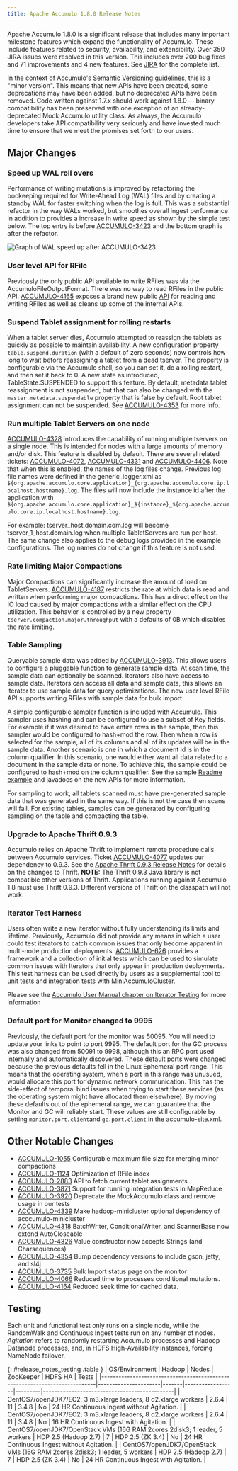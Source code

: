 ```yaml
---
title: Apache Accumulo 1.8.0 Release Notes
---
```


Apache Accumulo 1.8.0 is a significant release that includes many important
milestone features which expand the functionality of Accumulo. These include
features related to security, availability, and extensibility. Over
350 JIRA issues were resolved in this version. This includes over
200 bug fixes and 71 improvements and 4 new features. See
[JIRA][JIRA_180] for the complete list.

In the context of Accumulo's [Semantic Versioning][semver] [guidelines][api],
this is a "minor version". This means that new APIs have been created, some
deprecations may have been added, but no deprecated APIs have been removed.
Code written against 1.7.x should work against 1.8.0 -- binary compatibility
has been preserved with one exception of an already-deprecated Mock Accumulo
utility class. As always, the Accumulo developers take API compatibility
very seriously and have invested much time to ensure that we meet the promises set forth to our users.

## Major Changes

### Speed up WAL roll overs

Performance of writing mutations is improved by refactoring the
bookeeping required for Write-Ahead Log (WAL) files and by creating a
standby WAL for faster switching when the log is full. This was a
substantial refactor in the way WALs worked, but smoothes overall
ingest performance in addition to provides a increase in write speed
as shown by the simple test below. The top entry is before
[ACCUMULO-3423][ACCUMULO-3423] and the bottom graph is after the
refactor.

![Graph of WAL speed up after ACCUMULO-3423][IMG-3423]

### User level API for RFile

Previously the only public API available to write RFiles was via the AccumuloFileOutputFormat. There was no way to read RFiles in the public
API. [ACCUMULO-4165][ACCUMULO-4165] exposes a brand new public [API][RFILE_API] for reading and writing RFiles as well as cleans up some of the internal APIs.

### Suspend Tablet assignment for rolling restarts

When a tablet server dies, Accumulo attempted to reassign the tablets as quickly as possible to maintain availability.
A new configuration property `table.suspend.duration` (with a default of zero seconds) now controls how long to wait before reassigning
a tablet from a dead tserver. The property is configurable via the
Accumulo shell, so you can set it, do a rolling restart, and then
set it back to 0. A new state as introduced, TableState.SUSPENDED to support this feature. By default, metadata tablet
reassignment is not suspended, but that can also be changed with the `master.metadata.suspendable` property that is false by
default. Root tablet assignment can not be suspended. See [ACCUMULO-4353] for more info.

### Run multiple Tablet Servers on one node

[ACCUMULO-4328] introduces the capability of running multiple tservers on a single node. This is intended for nodes with a large
amounts of memory and/or disk. This feature is disabled by default. There are several related tickets: [ACCUMULO-4072], [ACCUMULO-4331]
and [ACCUMULO-4406]. Note that when this is enabled, the names of the log files change. Previous log file names were defined in the
generic_logger.xml as `${org.apache.accumulo.core.application}_{org.apache.accumulo.core.ip.localhost.hostname}.log`.
The files will now include the instance id after the application with
`${org.apache.accumulo.core.application}_${instance}_${org.apache.accumulo.core.ip.localhost.hostname}.log`.

For example: tserver_host.domain.com.log will become tserver_1_host.domain.log when multiple TabletServers
are run per host. The same change also applies to the debug logs provided in the example configurations. The log
names do not change if this feature is not used.

### Rate limiting Major Compactions

Major Compactions can significantly increase the amount of load on
TabletServers. [ACCUMULO-4187] restricts the rate at which data is
read and written when performing major compactions. This has a direct
effect on the IO load caused by major compactions with a similar
effect on the CPU utilization. This behavior is controlled by a new
property `tserver.compaction.major.throughput` with a defaults of 0B
which disables the rate limiting.

### Table Sampling

Queryable sample data was added by [ACCUMULO-3913].  This allows users to configure a pluggable
function to generate sample data.  At scan time, the sample data can optionally be scanned.
Iterators also have access to sample data.  Iterators can access all data and sample data, this
allows an iterator to use sample data for query optimizations.  The new user level RFile API
supports writing RFiles with sample data for bulk import.

A simple configurable sampler function is included with Accumulo.  This sampler uses hashing and
can be configured to use a subset of Key fields.  For example if it was desired to have entire rows
in the sample, then this sampler would be configured to hash+mod the row.   Then when a row is
selected for the sample, all of its columns and all of its updates will be in the sample data.
Another scenario is one in which a document id is in the column qualifier.  In this scenario, one
would either want all data related to a document in the sample data or none.  To achieve this, the
sample could be configured to hash+mod on the column qualifier.  See the sample [Readme
example][sample] and javadocs on the new APIs for more information.

For sampling to work, all tablets scanned must have pre-generated sample data that was generated in
the same way.  If this is not the case then scans will fail.  For existing tables, samples can be
generated by configuring sampling on the table and compacting the table.

### Upgrade to Apache Thrift 0.9.3

Accumulo relies on Apache Thrift to implement remote procedure calls
between Accumulo services. Ticket [ACCUMULO-4077][ACCUMULO-4077]
updates our dependency to 0.9.3. See the
[Apache Thrift 0.9.3 Release Notes][THRIFT-0.9.3-RN] for details on
the changes to Thrift.  **NOTE:** The Thrift 0.9.3 Java library is not
compatible other versions of Thrift. Applications running against Accumulo
1.8 must use Thrift 0.9.3. Different versions of Thrift on the classpath
will not work.

### Iterator Test Harness

Users often write a new iterator without fully understanding its limits and lifetime. Previously, Accumulo did
not provide any means in which a user could test iterators to catch common issues that only become apparent
in multi-node production deployments. [ACCUMULO-626] provides a framework and a collection of initial tests
which can be used to simulate common issues with Iterators that only appear in production deployments. This test
harness can be used directly by users as a supplemental tool to unit tests and integration tests with MiniAccumuloCluster.

Please see the [Accumulo User Manual chapter on Iterator Testing][ITER_TEST] for more information

### Default port for Monitor changed to 9995

Previously, the default port for the monitor was 50095. You will need to update your links to point to port 9995. The default
port for the GC process was also changed from 50091 to 9998, although this an RPC port used internally and automatically discovered.
These default ports were changed because the previous defaults fell in the Linux Ephemeral port range. This means that the operating
system, when a port in this range was unusued, would allocate this port for dynamic network communication. This has the side-effect of
temporal bind issues when trying to start these services (as the operating
system might have allocated them elsewhere). By moving these
defaults out of the ephemeral range, we can guarantee that the Monitor and GC
will reliably start. These values are still configurable by setting
`monitor.port.client`and `gc.port.client` in the accumulo-site.xml.


## Other Notable Changes

 * [ACCUMULO-1055] Configurable maximum file size for merging minor compactions
 * [ACCUMULO-1124] Optimization of RFile index
 * [ACCUMULO-2883] API to fetch current tablet assignments
 * [ACCUMULO-3871] Support for running integration tests in MapReduce
 * [ACCUMULO-3920] Deprecate the MockAccumulo class and remove usage in our tests
 * [ACCUMULO-4339] Make hadoop-minicluster optional dependency of acccumulo-minicluster
 * [ACCUMULO-4318] BatchWriter, ConditionalWriter, and ScannerBase now extend AutoCloseable
 * [ACCUMULO-4326] Value constructor now accepts Strings (and Charsequences)
 * [ACCUMULO-4354] Bump dependency versions to include gson, jetty, and sl4j
 * [ACCUMULO-3735] Bulk Import status page on the monitor
 * [ACCUMULO-4066] Reduced time to processes conditional mutations.
 * [ACCUMULO-4164] Reduced seek time for cached data.

## Testing

Each unit and functional test only runs on a single node, while the RandomWalk
and Continuous Ingest tests run on any number of nodes. *Agitation* refers to
randomly restarting Accumulo processes and Hadoop Datanode processes, and, in
HDFS High-Availability instances, forcing NameNode failover.

{: #release_notes_testing .table }
| OS/Environment                                                             | Hadoop               | Nodes | ZooKeeper        | HDFS HA | Tests                                        |
|----------------------------------------------------------------------------|----------------------|-------|------------------|---------|----------------------------------------------|
| CentOS7/openJDK7/EC2; 3 m3.xlarge leaders, 8 d2.xlarge workers             | 2.6.4                | 11    | 3.4.8            | No      | 24 HR Continuous Ingest without Agitation.  |
| CentOS7/openJDK7/EC2; 3 m3.xlarge leaders, 8 d2.xlarge workers             | 2.6.4                | 11    | 3.4.8            | No      | 16 HR Continuous Ingest with Agitation.     |
| CentOS7/openJDK7/OpenStack VMs (16G RAM 2cores 2disk3; 1 leader, 5 workers | HDP 2.5 (Hadoop 2.7) | 7     | HDP 2.5 (ZK 3.4) | No      | 24 HR Continuous Ingest without Agitation.  |
| CentOS7/openJDK7/OpenStack VMs (16G RAM 2cores 2disk3; 1 leader, 5 workers | HDP 2.5 (Hadoop 2.7) | 7     | HDP 2.5 (ZK 3.4) | No      | 24 HR Continuous Ingest with Agitation.     |

[ACCUMULO-1055]: https://issues.apache.org/jira/browse/ACCUMULO-1055
[ACCUMULO-1124]: https://issues.apache.org/jira/browse/ACCUMULO-1124
[ACCUMULO-2883]: https://issues.apache.org/jira/browse/ACCUMULO-2883
[ACCUMULO-3409]: https://issues.apache.org/jira/browse/ACCUMULO-3409
[ACCUMULO-3423]: https://issues.apache.org/jira/browse/ACCUMULO-3423
[ACCUMULO-3735]: https://issues.apache.org/jira/browse/ACCUMULO-3735
[ACCUMULO-3871]: https://issues.apache.org/jira/browse/ACCUMULO-3871
[ACCUMULO-3913]: https://issues.apache.org/jira/browse/ACCUMULO-3913
[ACCUMULO-3920]: https://issues.apache.org/jira/browse/ACCUMULO-3920
[ACCUMULO-4072]: https://issues.apache.org/jira/browse/ACCUMULO-4072
[ACCUMULO-4077]: https://issues.apache.org/jira/browse/ACCUMULO-4077
[ACCUMULO-4066]: https://issues.apache.org/jira/browse/ACCUMULO-4066
[ACCUMULO-4164]: https://issues.apache.org/jira/browse/ACCUMULO-4164
[ACCUMULO-4165]: https://issues.apache.org/jira/browse/ACCUMULO-4165
[ACCUMULO-4187]: https://issues.apache.org/jira/browse/ACCUMULO-4187
[ACCUMULO-4318]: https://issues.apache.org/jira/browse/ACCUMULO-4318
[ACCUMULO-4326]: https://issues.apache.org/jira/browse/ACCUMULO-4326
[ACCUMULO-4328]: https://issues.apache.org/jira/browse/ACCUMULO-4328
[ACCUMULO-4331]: https://issues.apache.org/jira/browse/ACCUMULO-4331
[ACCUMULO-4339]: https://issues.apache.org/jira/browse/ACCUMULO-4339
[ACCUMULO-4353]: https://issues.apache.org/jira/browse/ACCUMULO-4353
[ACCUMULO-4354]: https://issues.apache.org/jira/browse/ACCUMULO-4354
[ACCUMULO-4406]: https://issues.apache.org/jira/browse/ACCUMULO-4406
[ACCUMULO-626]: https://issues.apache.org/jira/browse/ACCUMULO-626
[IMG-3423]: https://issues.apache.org/jira/secure/attachment/12705402/WAL-slowdown-graphs.jpg "Graph of WAL speed up after ACCUMULO-3423"
[JIRA_180]: https://issues.apache.org/jira/secure/ReleaseNote.jspa?projectId=12312121&version=12329879
[THRIFT-0.9.3-RN]: https://github.com/apache/thrift/blob/0.9.3/CHANGES
[api]: https://github.com/apache/accumulo/blob/1.8/README.md#api
[semver]: http://semver.org
[sample]: ../1.8/examples/sample
[ITER_TEST]: ../1.8/accumulo_user_manual.html#_iterator_testing
[RFILE_API]: ../1.8/apidocs/org/apache/accumulo/core/client/rfile/RFile.html
